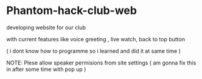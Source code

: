 # Phantom-hack-club-web
developing website for our club

with current  features like voice greeting ,
live watch, back to top button

( i dont know how to programme so i learned and did it at same time ) 


NOTE: Plese allow speaker permisions from site settings ( am gonna fix this in after some time with pop up )
